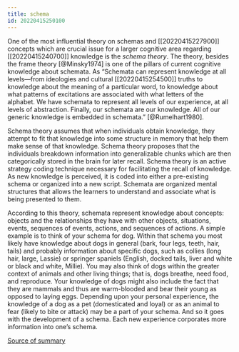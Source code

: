 ```yaml
---
title: schema
id: 20220415250100
---
```


One of the most influential theory on schemas and [[20220415227900]] concepts which are crucial issue for a larger cognitive area regarding [[20220415240700]] knowledge is the *schema theory*.  The theory, besides the frame theory [@Minsky1974] is one of the pillars of current cognitive knowledge about schemata.  As “Schemata can represent knowledge at all levels—from ideologies and cultural [[20220415254500]] truths to knowledge about the meaning of a particular word, to knowledge about what patterns of excitations are associated with what letters of the alphabet.  We have schemata to represent all levels of our experience, at all levels of abstraction.  Finally, our schemata are our knowledge.  All of our generic knowledge is embedded in schemata.” [@Rumelhart1980].

Schema theory assumes that when individuals obtain knowledge, they attempt to fit that knowledge into some structure in memory that help them make sense of that knowledge.  Schema theory proposes that the individuals breakdown information into generalizable chunks which are then categorically stored in the brain for later recall.  Schema theory is an active strategy coding technique necessary for facilitating the recall of knowledge.  As new knowledge is perceived, it is coded into either a pre-existing schema or organized into a new script.  Schemata are organized mental structures that allows the learners to understand and associate what is being presented to them.

According to this theory, schemata represent knowledge about concepts: objects and the relationships they have with other objects, situations, events, sequences of events, actions, and sequences of actions.  A simple example is to think of your schema for dog.  Within that schema you most likely have knowledge about dogs in general (bark, four legs, teeth, hair, tails) and probably information about specific dogs, such as collies (long hair, large, Lassie) or springer spaniels (English, docked tails, liver and white or black and white, Millie).  You may also think of dogs within the greater context of animals and other living things; that is, dogs breathe, need food, and reproduce.  Your knowledge of dogs might also include the fact that they are mammals and thus are warm-blooded and bear their young as opposed to laying eggs.  Depending upon your personal experience, the knowledge of a dog as a pet (domesticated and loyal) or as an animal to fear (likely to bite or attack) may be a part of your schema.  And so it goes with the development of a schema.  Each new experience corporates more information into one’s schema.

[Source of summary](https://biolawgy.wordpress.com/2010/02/11/rumelhart-d-e-1980-schemata-the-building-blocks-of-cognition-in-r-j-spiro-etal-eds-theoretical-issues-in-reading-comprehension-hillsdale-nj-lawrence-erlbaum/)
